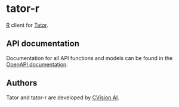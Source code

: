 # tator-r

[R](https://www.r-project.org) client for [Tator](https://github.com/cvisionai/tator).

## API documentation

Documentation for all API functions and models can be found in the [OpenAPI documentation](docs/TatorApi.md).

## Authors

Tator and tator-r are developed by [CVision AI](www.cvisionai.com).
